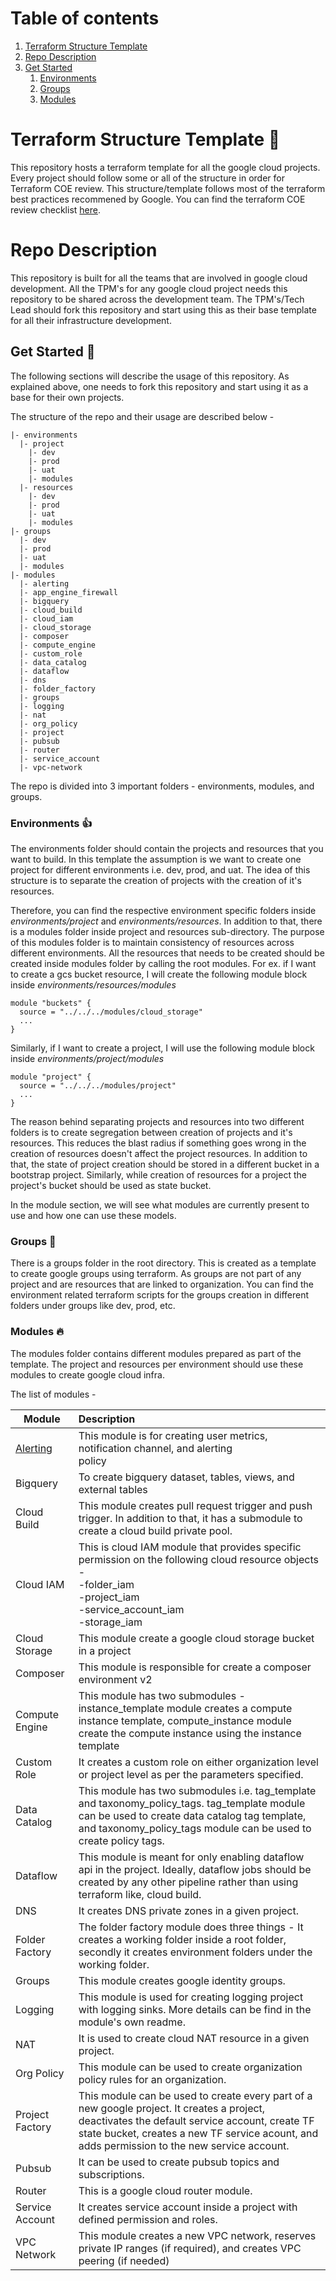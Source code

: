 # Table of contents

1. [Terraform Structure Template](#terraform-structure-template-)
2. [Repo Description](#repo-description)
3. [Get Started](#get-started-)
   1. [Environments](#Environments-)
   2. [Groups](#Groups-)
   3. [Modules](#Modules-)

# Terraform Structure Template 📝

This repository hosts a terraform template for all the google cloud projects. Every project should
follow some or all of the structure in order for Terraform COE review. This structure/template
follows most of the terraform best practices recommened by Google.
You can find the terraform COE review checklist [here](https://docs.google.com/spreadsheets/d/1Qi-b9GAB1_hKpj1e5ByvlnZKqTq4HO0SArh7otNqqhU/edit?usp=sharing).

# Repo Description

This repository is built for all the teams that are involved in google cloud development.
All the TPM's for any google cloud project needs this repository to be shared across the development team.
The TPM's/Tech Lead should fork this repository and start using this as their base template for all their infrastructure development.

## Get Started 🚀

The following sections will describe the usage of this repository. As explained above, one needs to fork this repository and start using it as a base for their own projects.

The structure of the repo and their usage are described below -

```
|- environments
  |- project
    |- dev
    |- prod
    |- uat
    |- modules
  |- resources
    |- dev
    |- prod
    |- uat
    |- modules
|- groups
  |- dev
  |- prod
  |- uat
  |- modules
|- modules
  |- alerting 
  |- app_engine_firewall 
  |- bigquery 
  |- cloud_build 
  |- cloud_iam 
  |- cloud_storage 
  |- composer 
  |- compute_engine 
  |- custom_role 
  |- data_catalog 
  |- dataflow 
  |- dns 
  |- folder_factory 
  |- groups 
  |- logging 
  |- nat 
  |- org_policy 
  |- project 
  |- pubsub 
  |- router 
  |- service_account 
  |- vpc-network
```

The repo is divided into 3 important folders - environments, modules, and groups.

### Environments 👍

The environments folder should contain the projects and resources that you want to build. In this template the assumption is we want to create one project for different environments i.e. dev, prod, and uat. The idea of this structure is to separate the creation of projects with the creation of it's resources.

Therefore, you can find the respective environment specific folders inside *environments/project* and *environments/resources*. In addition to that, there is a modules folder inside project and resources sub-directory. The purpose of this modules folder is to maintain consistency of resources across different environments. All the resources that needs to be created should be created inside modules folder by calling the root modules. For ex. if I want to create a gcs bucket resource, I will create the following module block inside *environments/resources/modules*

```
module "buckets" {
  source = "../../../modules/cloud_storage"
  ...
}
```

Similarly, if I want to create a project, I will use the following module block inside *environments/project/modules*

```
module "project" {
  source = "../../../modules/project"
  ...
}
```

The reason behind separating projects and resources into two different folders is to create segregation between creation of projects and it's resources. This reduces the blast radius if something goes wrong in the creation of resources doesn't affect the project resources. In addition to that, the state of project creation should be stored in a different bucket in a bootstrap project. Similarly, while creation of resources for a project the project's bucket should be used as state bucket.

In the module section, we will see what modules are currently present to use and how one can use these models.

### Groups 👀️

There is a groups folder in the root directory. This is created as a template to create google groups using terraform. As groups are not part of any project and are resources that are linked to organization. You can find the environment related terraform scripts for the groups creation in different folders under groups like dev, prod, etc.

### Modules 🔥

The modules folder contains different modules prepared as part of the template. The project and resources per environment should use these modules to create google cloud infra.

The list of modules -


| Module          | Description                                                                                                                                                                                                                                   |
| ----------------- | :---------------------------------------------------------------------------------------------------------------------------------------------------------------------------------------------------------------------------------------------- |
| [Alerting](./modules/alerting)        | This module is for creating user metrics, notification channel, and alerting<br /> policy                                                                                                                                                     |
| Bigquery        | To create bigquery dataset, tables, views, and external tables                                                                                                                                                                                |
| Cloud Build     | This module creates pull request trigger and push trigger. In addition to that, it has a submodule to create a cloud build private pool.                                                                                                      |
| Cloud IAM       | This is cloud IAM module that provides specific permission on the following cloud resource objects -<br />-folder_iam<br />-project_iam<br />-service_account_iam<br />-storage_iam                                                           |
| Cloud Storage   | This module create a google cloud storage bucket in a project                                                                                                                                                                                 |
| Composer        | This module is responsible for create a composer environment v2                                                                                                                                                                               |
| Compute Engine  | This module has two submodules - instance_template module creates a compute instance template, compute_instance module create the compute instance using the instance template                                                                |
| Custom Role     | It creates a custom role on either organization level or project level as per the parameters specified.                                                                                                                                       |
| Data Catalog    | This module has two submodules i.e. tag_template and taxonomy_policy_tags. tag_template module can be used to create data catalog tag template, and taxonomy_policy_tags module can be used to create policy tags.                            |
| Dataflow        | This module is meant for only enabling dataflow api in the project. Ideally, dataflow jobs should be created by any other pipeline rather than using terraform like, cloud build.                                                             |
| DNS             | It creates DNS private zones in a given project.                                                                                                                                                                                              |
| Folder Factory  | The folder factory module does three things - It creates a working folder inside a root folder, secondly it creates environment folders under the working folder.                                                                             |
| Groups          | This module creates google identity groups.                                                                                                                                                                                                   |
| Logging         | This module is used for creating logging project with logging sinks. More details can be find in the module's own readme.                                                                                                                     |
| NAT             | It is used to create cloud NAT resource in a given project.                                                                                                                                                                                   |
| Org Policy      | This module can be used to create organization policy rules for an organization.                                                                                                                                                              |
| Project Factory | This module can be used to create every part of a new google project. It creates a project, deactivates the default service account, create TF state bucket, creates a new TF service acount, and adds permission to the new service account. |
| Pubsub          | It can be used to create pubsub topics and subscriptions.                                                                                                                                                                                     |
| Router          | This is a google cloud router module.                                                                                                                                                                                                         |
| Service Account | It creates service account inside a project with defined permission and roles.                                                                                                                                                                |
| VPC Network     | This module creates a new VPC network, reserves private IP ranges (if required), and creates VPC peering (if needed)                                                                                                                          |
